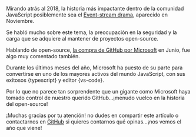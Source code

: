 Mirando atrás al 2018, la historia más impactante dentro de la comunidad JavaScript posiblemente sea el [Event-stream drama](https://schneid.io/blog/event-stream-vulnerability-explained/), aparecido en Noviembre.
 
Se habló mucho sobre este tema, la preocupación en la seguridad y la carga que se adquiere al mantener de proyectos open-source.
 
Hablando de open-source, [la compra de GitHub por Microsoft](https://blog.github.com/2018-06-04-github-microsoft/) en Junio, fue algo muy comentado también. 
 
Durante los últimos meses del año, Microsoft ha puesto de su parte para convertirse en uno de los mayores activos del mundo JavaScript, con sus exitosos {typescript} y editor {vs-code}.
 
Por lo que no parece tan sorprendente que un gigante como Microsoft haya tomado control de nuestro querido GitHub...¡menudo vuelco en la historia del open-source!
 
¡Muchas gracias por tu atención! no dudes en compartir este artículo o contactarnos en [GitHub](https://github.com/bestofjs/javascript-risingstars) si quieres contarnos qué opinas...¡nos vemos el año que viene!
